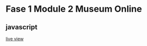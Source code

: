 # Fase 1 Module 2 Museum Online

## javascript

[live view](https://35810.hosts2.ma-cloud.nl/f1m2js/)

